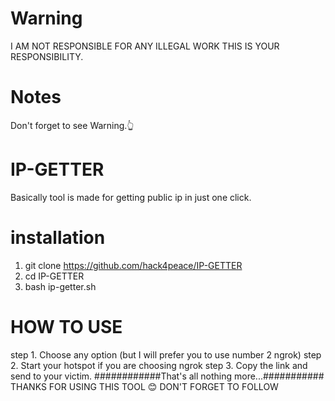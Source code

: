 # Warning 
I AM NOT RESPONSIBLE FOR ANY ILLEGAL WORK THIS IS YOUR RESPONSIBILITY.
# Notes
Don't forget to see Warning.👆
# IP-GETTER
Basically tool is made for getting public ip in just one click.
# installation 
1. git clone https://github.com/hack4peace/IP-GETTER
2. cd IP-GETTER 
3. bash ip-getter.sh
# HOW TO USE
step 1. Choose any option (but I will prefer you to use number 2 ngrok)
step 2. Start your hotspot if you are choosing ngrok
step 3. Copy the link and send to your victim. 
############That's all nothing more...###########
THANKS FOR USING THIS TOOL 😊
DON'T FORGET TO FOLLOW 
